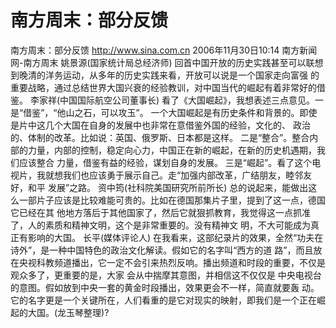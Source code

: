 # 南方周末：部分反馈

南方周末：部分反馈
http://www.sina.com.cn 2006年11月30日10:14 南方新闻网-南方周末
姚景源(国家统计局总经济师)
回首中国开放的历史实践甚至可以联想到晚清的洋务运动，从多年的历史实践来看，开放可以说是一个国家走向富强 的重要战略，通过总结世界大国兴衰的经验教训，对中国当代的崛起有着非常好的借鉴。
李家祥(中国国际航空公司董事长)
看了《大国崛起》，我想表述三点意见。一是“借鉴”，“他山之石，可以攻玉”。
一个大国崛起是有历史条件和背景的。即使是片中这几个大国在自身的发展中也非常在意借鉴外国的经验，文化的、 政治的、体制的改革。比如说：英国、俄罗斯、日本都是这样。
二是“整合”。整合内部的力量，内部的控制，稳定向心力，中国正在新的崛起，在新的历史机遇期，我们应该整合 力量，借鉴有益的经验，谋划自身的发展。
三是“崛起”。看了这个电视片，我就想我们也应该勇于展示自己。走“加强内部改革，广结朋友，睦邻友好，和平 发展”之路。
资中筠(社科院美国研究所前所长)
总的说起来，能做出这么一部片子应该是比较难能可贵的。比如在德国那集片子里，提到了这一点，德国它已经在其 他地方落后于其他国家了，然后它就狠抓教育，我觉得这一点抓准了，人的素质和精神文明，这个是非常重要的。没有精神文 明，不大可能成为真正有影响的大国。
长平(媒体评论人)
在我看来，这部纪录片的效果，全然“功夫在诗外”，是一种中国特色的政治文化解读。假如它的名字叫“西方的道 路”，而且放在央视科教频道播出，它一定不会引来热烈反响。播出频道和时段的重要，不仅是观众多了，更重要的是，大家 会从中揣摩其意图，并相信这不仅仅是
中央电视台的意图。假如放到中央一套的黄金时段播出，效果更会不一样，简直就要轰 动。它的名字更是一个关键所在，人们看重的是它对现实的映射，即我们是一个正在崛起的大国。(龙玉琴整理)?

